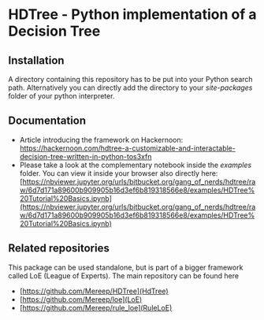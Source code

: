 # HDTree - Python implementation of a Decision Tree 

## Installation
A directory containing this repository has to be put into your Python search path. Alternatively you can directly add the directory to your *site-packages* folder of your python interpreter.
## Documentation
- Article introducing the framework on Hackernoon: https://hackernoon.com/hdtree-a-customizable-and-interactable-decision-tree-written-in-python-tos3xfn 
- Please take a look at the complementary notebook inside the *examples* folder. You can view it inside your browser also directly here: [https://nbviewer.jupyter.org/urls/bitbucket.org/gang_of_nerds/hdtree/raw/6d7d171a89600b909905b16d3ef6b819318566e8/examples/HDTree%20Tutorial%20Basics.ipynb](https://nbviewer.jupyter.org/urls/bitbucket.org/gang_of_nerds/hdtree/raw/6d7d171a89600b909905b16d3ef6b819318566e8/examples/HDTree%20Tutorial%20Basics.ipynb)


## Related repositories
This package can be used standalone, but is part of a bigger framework called LoE (League of Experts). The main repository can be found here
- [https://github.com/Mereep/HDTree](HdTree)
- [https://github.com/Mereep/loe](LoE)
- [https://github.com/Mereep/rule_loe](RuleLoE)

